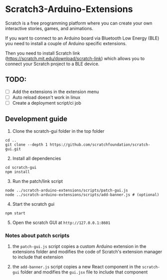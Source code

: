 # Scratch3-Arduino-Extensions

Scratch is a free programming platform where you can create your own interactive stories, games, and animations.

If you want to connect to an Arduino board via Bluetooth Low Energy (BLE) you need to install a couple of
Arduino specific extensions.

Then you need to install Scratch link (https://scratch.mit.edu/download/scratch-link) which allows you to
connect your Scratch project to a BLE device.

## TODO:

- [ ] Add the extensions in the extension menu
- [ ] Auto reload doesn't work in linux
- [ ] Create a deployment script/ci job

## Development guide

1. Clone the scratch-gui folder in the top folder

```
cd ..
git clone --depth 1 https://github.com/scratchfoundation/scratch-gui.git
```

2. Install all dependencies

```
cd scratch-gui
npm install
```

3. Run the patch/link script

```
node ../scratch-arduino-extensions/scripts/patch-gui.js
node ../scratch-arduino-extensions/scripts/add-banner.js # (optional)
```

4. Start the scratch gui

```
npm start
```

5. Open the scratch GUI at `http://127.0.0.1:8601`

### Notes about patch scripts

1. the `patch-gui.js` script copies a custom Arduino extension in the extensions folder and modifies the code of
   Scratch's extension manager to include that extension

2. the `add-banner.js` script copies a new React component in the `scratch-gui` folder and modifies the `gui.jsx` file
   to include that component
